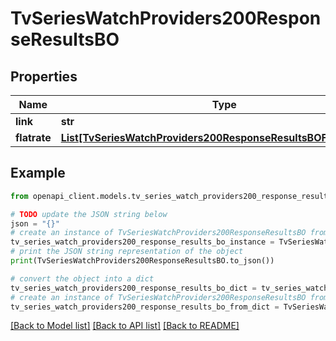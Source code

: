 # TvSeriesWatchProviders200ResponseResultsBO


## Properties

Name | Type | Description | Notes
------------ | ------------- | ------------- | -------------
**link** | **str** |  | [optional] 
**flatrate** | [**List[TvSeriesWatchProviders200ResponseResultsBOFlatrateInner]**](TvSeriesWatchProviders200ResponseResultsBOFlatrateInner.md) |  | [optional] 

## Example

```python
from openapi_client.models.tv_series_watch_providers200_response_results_bo import TvSeriesWatchProviders200ResponseResultsBO

# TODO update the JSON string below
json = "{}"
# create an instance of TvSeriesWatchProviders200ResponseResultsBO from a JSON string
tv_series_watch_providers200_response_results_bo_instance = TvSeriesWatchProviders200ResponseResultsBO.from_json(json)
# print the JSON string representation of the object
print(TvSeriesWatchProviders200ResponseResultsBO.to_json())

# convert the object into a dict
tv_series_watch_providers200_response_results_bo_dict = tv_series_watch_providers200_response_results_bo_instance.to_dict()
# create an instance of TvSeriesWatchProviders200ResponseResultsBO from a dict
tv_series_watch_providers200_response_results_bo_from_dict = TvSeriesWatchProviders200ResponseResultsBO.from_dict(tv_series_watch_providers200_response_results_bo_dict)
```
[[Back to Model list]](../README.md#documentation-for-models) [[Back to API list]](../README.md#documentation-for-api-endpoints) [[Back to README]](../README.md)


